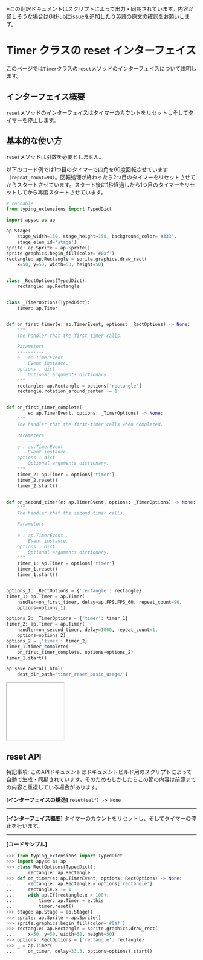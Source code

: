<span class="inconspicuous-txt">※この翻訳ドキュメントはスクリプトによって出力・同期されています。内容が怪しそうな場合は<a href="https://github.com/simon-ritchie/apysc/issues" target="_blank">GitHubにissue</a>を追加したり[英語の原文](timer_reset.md)の確認をお願いします。</span>

# Timer クラスの reset インターフェイス

このページでは`Timer`クラスの`reset`メソッドのインターフェイスについて説明します。

## インターフェイス概要

`reset`メソッドのインターフェイスはタイマーのカウントをリセットしそしてタイマーを停止します。

## 基本的な使い方

`reset`メソッドは引数を必要としません。

以下のコード例では1つ目のタイマーで四角を90度回転させています（`repeat_count=90`）。回転処理が終わったら2つ目のタイマーをリセットさせてからスタートさせています。スタート後に1秒経過したら1つ目のタイマーをリセットしてから再度スタートさせています。

```py
# runnable
from typing_extensions import TypedDict

import apysc as ap

ap.Stage(
    stage_width=150, stage_height=150, background_color='#333',
    stage_elem_id='stage')
sprite: ap.Sprite = ap.Sprite()
sprite.graphics.begin_fill(color='#0af')
rectangle: ap.Rectangle = sprite.graphics.draw_rect(
    x=50, y=50, width=50, height=50)


class _RectOptions(TypedDict):
    rectangle: ap.Rectangle


class _TimerOptions(TypedDict):
    timer: ap.Timer


def on_first_timer(e: ap.TimerEvent, options: _RectOptions) -> None:
    """
    The handler that the first-timer calls.

    Parameters
    ----------
    e : ap.TimerEvent
        Event instance.
    options : dict
        Optional arguments dictionary.
    """
    rectangle: ap.Rectangle = options['rectangle']
    rectangle.rotation_around_center += 1


def on_first_timer_complete(
        e: ap.TimerEvent, options: _TimerOptions) -> None:
    """
    The handler that the first-timer calls when completed.

    Parameters
    ----------
    e : ap.TimerEvent
        Event instance.
    options : dict
        Optional arguments dictionary.
    """
    timer_2: ap.Timer = options['timer']
    timer_2.reset()
    timer_2.start()


def on_second_timer(e: ap.TimerEvent, options: _TimerOptions) -> None:
    """
    The handler that the second timer calls.

    Parameters
    ----------
    e : ap.TimerEvent
        Event instance.
    options : dict
        Optional arguments dictionary.
    """
    timer_1: ap.Timer = options['timer']
    timer_1.reset()
    timer_1.start()


options_1: _RectOptions = {'rectangle': rectangle}
timer_1: ap.Timer = ap.Timer(
    handler=on_first_timer, delay=ap.FPS.FPS_60, repeat_count=90,
    options=options_1)

options_2: _TimerOptions = {'timer': timer_1}
timer_2: ap.Timer = ap.Timer(
    handler=on_second_timer, delay=1000, repeat_count=1,
    options=options_2)
options_2 = {'timer': timer_2}
timer_1.timer_complete(
    on_first_timer_complete, options=options_2)
timer_1.start()

ap.save_overall_html(
    dest_dir_path='timer_reset_basic_usage/')
```

<iframe src="static/timer_reset_basic_usage/index.html" width="150" height="150"></iframe>

## reset API

<span class="inconspicuous-txt">特記事項: このAPIドキュメントはドキュメントビルド用のスクリプトによって自動で生成・同期されています。そのためもしかしたらこの節の内容は前節までの内容と重複している場合があります。</span>

**[インターフェイスの構造]** `reset(self) -> None`<hr>

**[インターフェイス概要]** タイマーのカウントをリセットし、そしてタイマーの停止を行います。<hr>

**[コードサンプル]**

```py
>>> from typing_extensions import TypedDict
>>> import apysc as ap
>>> class RectOptions(TypedDict):
...     rectangle: ap.Rectangle
>>> def on_timer(e: ap.TimerEvent, options: RectOptions) -> None:
...     rectangle: ap.Rectangle = options['rectangle']
...     rectangle.x += 1
...     with ap.If(rectangle.x > 100):
...         timer: ap.Timer = e.this
...         timer.reset()
>>> stage: ap.Stage = ap.Stage()
>>> sprite: ap.Sprite = ap.Sprite()
>>> sprite.graphics.begin_fill(color='#0af')
>>> rectangle: ap.Rectangle = sprite.graphics.draw_rect(
...     x=50, y=50, width=50, height=50)
>>> options: RectOptions = {'rectangle': rectangle}
>>> _ = ap.Timer(
...     on_timer, delay=33.3, options=options).start()
```